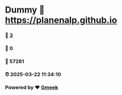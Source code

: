 # Dummy :link: https://planenalp.github.io 
### :page_facing_up: [3](https://planenalp.github.io/tag.html) 
### :speech_balloon: 0 
### :hibiscus: 57281 
### :alarm_clock: 2025-03-22 11:34:10 
### Powered by :heart: [Gmeek](https://github.com/Meekdai/Gmeek)

